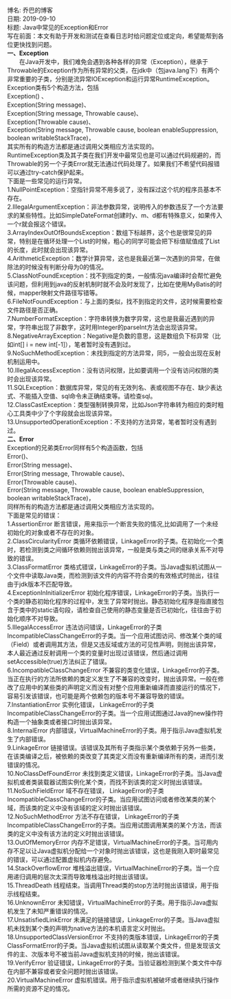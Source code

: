 ﻿博名: 乔巴的博客   
日期:   2019-09-10  
标题: Java中常见的Exception和Error    
写在前面：本文有助于开发和测试在查看日志时给问题定位或定向，希望能帮到各位更快找到问题。  
**一、Exception**     
&emsp;&emsp;在Java开发中，我们难免会遇到各种各样的异常（Exception），继承于Throwable的Exception作为所有异常的父类，在jdk中（包java.lang下）有两个非常重要的子类，分别是流异常IOException和运行异常RuntimeException。   
    Exception类有5个构造方法，包括  
Exception() 、  
Exception(String message)、  
Exception(String message, Throwable cause)、  
Exception(Throwable cause)、  
Exception(String message, Throwable cause, boolean enableSuppression, boolean writableStackTrace)，  
其实所有的构造方法都是通过调用父类相应方法实现的。  
    RuntimeException类及其子类在我们开发中最常见也是可以通过代码规避的，而Throwable的另一个子类Error就无法通过代码处理了。如果我们不希望代码报错可以通过try-catch保护起来。  
下面是一些常见的运行异常。  
1.NullPointException：空指针异常不用多说了，没有踩过这个坑的程序员基本不存在。  
2.IllegalArgumentException：非法参数异常，说明传入的参数违反了一个方法要求的某些特性。比如SimpleDateFormat创建时y、m、d都有特殊意义，如果传入一个r就会报这个错误。  
3.ArrayIndexOutOfBoundsException：数组下标越界，这个也是很常见的异常，特别是在循环处理一个List的时候，粗心的同学可能会把下标值赋值成了List的长度，此时就会出现该异常。  
4.ArithmeticException：数学计算异常，这也是我最近第一次遇到的异常，在做除法的时候没有判断分母为0的情况。  
5.ClassNotFoundException：找不到指定的类，一般情况java编译时会帮忙避免该问题，但利用到java的反射机制时就不会及时发现了，比如在使用MyBatis的时候，mapper映射文件路径写错等。  
6.FileNotFoundException：与上面的类似，找不到指定的文件，这时候需要检查文件路径是否正确。  
7.NumberFormatException：字符串转换为数字异常，这也是我最近遇到的异常，字符串出现了非数字，这时用Integer的parseInt方法会出现该异常。  
8.NegativeArrayException：Negative是负数的意思，这是数组负下标异常（比如int[] i = new int[-1]），笔者暂时没有遇到过。  
9.NoSuchMethodException：未找到指定的方法异常，同5，一般会出现在反射机制运用中。  
10.IllegalAccessException：没有访问权限，比如要调用一个没有访问权限的类时会出现该异常。  
11.SQLException：数据库异常，常见的有无效列名、表或视图不存在、缺少表达式、不能插入空值、sql命令未正确结束等。请检查sql。  
12.ClassCastException：类型强制转换异常，比如Json字符串转为相应的类时粗心工具类中少了个字段就会出现该异常。  
13.UnsupportedOperationException：不支持的方法异常，笔者暂时没有遇到过。      
**二、Error**   
    Exception的兄弟类Error同样有5个构造函数，包括  
Error()、  
Error(String message)、  
Error(String message, Throwable cause)、  
Error(Throwable cause)、  
Error(String message, Throwable cause, boolean enableSuppression, boolean writableStackTrace)，  
同样所有的构造方法都是通过调用父类相应方法实现的。  
下面是常见的错误：   
1.AssertionError 断言错误，用来指示一个断言失败的情况,比如调用了一个未经初始化的对象或者不存在的对象。   
2.ClassCircularityError 类循环依赖错误，LinkageError的子类。在初始化一个类时，若检测到类之间循环依赖则抛出该异常，一般是类与类之间的继承关系不对导致的错误。   
3.ClassFormatError 类格式错误，LinkageError的子类。当Java虚拟机试图从一个文件中读取Java类，而检测到该文件的内容不符合类的有效格式时抛出，往往由于jdk版本不匹配导致。   
4.ExceptionInInitializerError 初始化程序错误，LinkageError的子类。当执行一个类的静态初始化程序的过程中，发生了异常时抛出。静态初始化程序是指直接包含于类中的static语句段，请检查自己使用的静态变量是否已初始化，往往由于初始化顺序不对导致。  
5.IllegalAccessError 违法访问错误，LinkageError的子类IncompatibleClassChangeError的子类。当一个应用试图访问、修改某个类的域（Field）或者调用其方法，但是又违反域或方法的可见性声明，则抛出该异常，本人最近通过反射调用一个类的变量时出现过该错误，然后通过调用setAccessible(true)方法纠正了错误。  
6.IncompatibleClassChangeError 不兼容的类变化错误，LinkageError的子类。当正在执行的方法所依赖的类定义发生了不兼容的改变时，抛出该异常。一般在修改了应用中的某些类的声明定义而没有对整个应用重新编译而直接运行的情况下，容易引发该错误，也可能是两个依赖包的版本号不兼容导致的错误。   
7.InstantiationError 实例化错误， LinkageError的子类IncompatibleClassChangeError的子类。当一个应用试图通过Java的new操作符构造一个抽象类或者接口时抛出该异常。   
8.InternalError 内部错误，VirtualMachineError的子类。用于指示Java虚拟机发生了内部错误。   
9.LinkageError 链接错误。该错误及其所有子类指示某个类依赖于另外一些类，在该类编译之后，被依赖的类改变了其类定义而没有重新编译所有的类，进而引发错误的情况。  
10.NoClassDefFoundError 未找到类定义错误，LinkageError的子类。当Java虚拟机或者类装载器试图实例化某个类，而找不到该类的定义时抛出该错误。  
11.NoSuchFieldError 域不存在错误， LinkageError的子类IncompatibleClassChangeError的子类。当应用试图访问或者修改某类的某个域，而该类的定义中没有该域的定义时抛出该错误。  
 12.NoSuchMethodError 方法不存在错误， LinkageError的子类IncompatibleClassChangeError的子类。当应用试图调用某类的某个方法，而该类的定义中没有该方法的定义时抛出该错误。  
13.OutOfMemoryError 内存不足错误，VirtualMachineError的子类。当可用内存不足以让Java虚拟机分配给一个对象时抛出该错误，这也是我刚入职时最常见的错误，可以通过配置虚拟机内存避免。  
14.StackOverflowError 堆栈溢出错误，VirtualMachineError的子类。当一个应用递归调用的层次太深而导致堆栈溢出时抛出该错误。   
15.ThreadDeath 线程结束。当调用Thread类的stop方法时抛出该错误，用于指示线程结束。   
16.UnknownError 未知错误，VirtualMachineError的子类。用于指示Java虚拟机发生了未知严重错误的情况。   
17.UnsatisfiedLinkError 未满足的链接错误，LinkageError的子类。当Java虚拟机未找到某个类的声明为native方法的本机语言定义时抛出。  
18.UnsupportedClassVersionError 不支持的类版本错误，LinkageError的子类ClassFormatError的子类。当Java虚拟机试图从读取某个类文件，但是发现该文件的主、次版本号不被当前Java虚拟机支持的时候，抛出该错误。  
19.VerifyError 验证错误，LinkageError的子类。当验证器检测到某个类文件中存在内部不兼容或者安全问题时抛出该错误。  
20.VirtualMachineError 虚拟机错误。用于指示虚拟机被破坏或者继续执行操作所需的资源不足的情况。  
